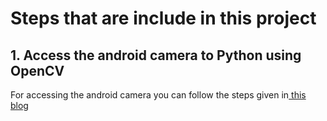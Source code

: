 # Steps that are include in this project
## 1. Access the android camera to Python using OpenCV
For accessing the android camera you can follow the steps given in<a href="https://mishraabhi8924.medium.com/access-the-android-camera-to-python-using-opencv-3d5901f01f23"> this blog</a>
